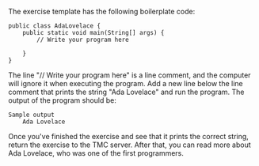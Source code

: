 The exercise template has the following boilerplate code:

    public class AdaLovelace {
        public static void main(String[] args) {
            // Write your program here

        }
    }

The line "// Write your program here" is a line comment, and the computer will ignore it when executing the program. Add a new line below the line comment that prints the string "Ada Lovelace" and run the program. The output of the program should be:

    Sample output
        Ada Lovelace

Once you've finished the exercise and see that it prints the correct string, return the exercise to the TMC server. After that, you can read more about Ada Lovelace, who was one of the first programmers.
